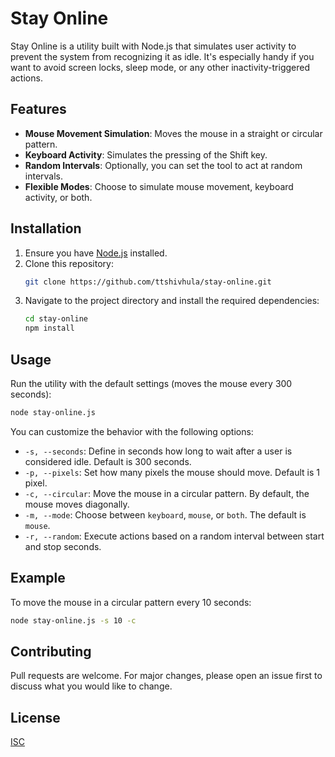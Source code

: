 # Stay Online

Stay Online is a utility built with Node.js that simulates user activity to prevent the system from recognizing it as idle. It's especially handy if you want to avoid screen locks, sleep mode, or any other inactivity-triggered actions.

## Features

- **Mouse Movement Simulation**: Moves the mouse in a straight or circular pattern.
- **Keyboard Activity**: Simulates the pressing of the Shift key.
- **Random Intervals**: Optionally, you can set the tool to act at random intervals.
- **Flexible Modes**: Choose to simulate mouse movement, keyboard activity, or both.

## Installation

1. Ensure you have [Node.js](https://nodejs.org/) installed.
2. Clone this repository:
   ```bash
   git clone https://github.com/ttshivhula/stay-online.git
   ```
3. Navigate to the project directory and install the required dependencies:
   ```bash
   cd stay-online
   npm install
   ```

## Usage

Run the utility with the default settings (moves the mouse every 300 seconds):
```bash
node stay-online.js
```

You can customize the behavior with the following options:

- `-s, --seconds`: Define in seconds how long to wait after a user is considered idle. Default is 300 seconds.
- `-p, --pixels`: Set how many pixels the mouse should move. Default is 1 pixel.
- `-c, --circular`: Move the mouse in a circular pattern. By default, the mouse moves diagonally.
- `-m, --mode`: Choose between `keyboard`, `mouse`, or `both`. The default is `mouse`.
- `-r, --random`: Execute actions based on a random interval between start and stop seconds.

## Example

To move the mouse in a circular pattern every 10 seconds:
```bash
node stay-online.js -s 10 -c
```

## Contributing

Pull requests are welcome. For major changes, please open an issue first to discuss what you would like to change.

## License

[ISC](https://choosealicense.com/licenses/isc/)

